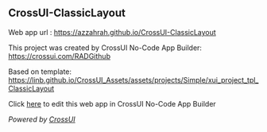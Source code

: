 ## CrossUI-ClassicLayout
Web app url : https://azzahrah.github.io/CrossUI-ClassicLayout

This project was created by CrossUI No-Code App Builder: https://crossui.com/RADGithub

Based on template: https://linb.github.io/CrossUI_Assets/assets/projects/Simple/xui_project_tpl_ClassicLayout

Click [here](https://crossui.com/RADGithub/#!from=github&owner=azzahrah&repo=CrossUI-ClassicLayout) to edit this web app in CrossUI No-Code App Builder

<i>Powered by [CrossUI](https://crossui.com)</i>
